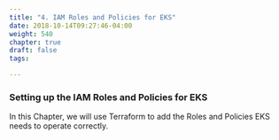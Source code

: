 ```yaml
---
title: "4. IAM Roles and Policies for EKS"
date: 2018-10-14T09:27:46-04:00
weight: 540
chapter: true
draft: false
tags:

---
```


### Setting up the IAM Roles and Policies for EKS

In this Chapter, we will use Terraform to add the Roles and Policies EKS needs to operate correctly.

